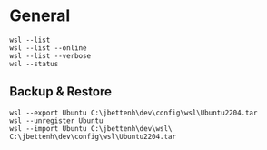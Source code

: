 # General
`wsl --list`   
`wsl --list --online`  
`wsl --list --verbose`  
`wsl --status`

## Backup & Restore
`wsl --export Ubuntu C:\jbettenh\dev\config\wsl\Ubuntu2204.tar`  
`wsl --unregister Ubuntu`    
`wsl --import Ubuntu C:\jbettenh\dev\wsl\ C:\jbettenh\dev\config\wsl\Ubuntu2204.tar`    
